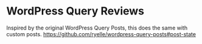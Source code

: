 WordPress Query Reviews
=====================

Inspired by the original WordPress Query Posts, this does the same with custom posts.
https://github.com/ryelle/wordpress-query-posts#post-state
